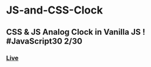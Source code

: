# JS-and-CSS-Clock
## CSS &amp; JS Analog Clock in Vanilla JS ! #JavaScript30 2/30
### [Live](https://artanmerko.github.io/JS-and-CSS-Clock/)
